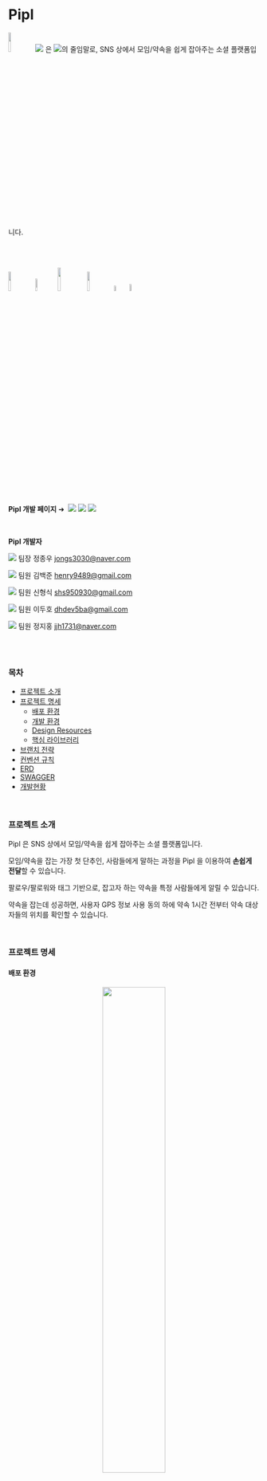# Pipl

<p>
    <img src="./assets/main-icon.svg" width="10%"> <img src="https://render.githubusercontent.com/render/math?math={\color{red}\textbf{Pipl}}"> 은 <img src="https://render.githubusercontent.com/render/math?math={\color{red}\textbf{Pi}}\ck%20\a%20{\color{red}\textbf{pl}}\an">의 줄임말로, SNS 상에서 모임/약속을 쉽게 잡아주는 소셜 플랫폼입니다.
</p>

<br>

<br>

<img src="https://shields.io/badge/vue--cli-v4.1.1-plastic" style="width: 10%;"> <img src="https://shields.io/badge/vue.js-2.6-plastic" style="width: 8%;"> <img src="https://shields.io/badge/spring--boot-2.2-red" style="width: 11%;"> <img src="https://shields.io/badge/maven-v3.6.3-hotpink" style="width: 10%;"> <img src="https://shields.io/badge/zulu%208-blue" style="width: 5.4%;"> <img src="https://shields.io/badge/MySQL-blue" style="width: 6%;">

<br>

**Pipl 개발 페이지** &#10140;  [<img src="https://render.githubusercontent.com/render/math?math=\textbf{\Notion}">](https://www.notion.so/472849a205114733b53d218219d4b8a7) [<img src="https://render.githubusercontent.com/render/math?math={\color{blue}\textbf{\Jira}}">](https://jira.ssafy.com/secure/RapidBoard.jspa?rapidView=9717&projectKey=S05P13B302&selectedIssue=S05P13B302-32) [<img src="https://render.githubusercontent.com/render/math?math={\color{WildStrawberry}\textbf{\WireFrame}}">](https://www.figma.com/file/GzAF1xAtlr1X2IS0iNzggx?embed_host=notion&kind=&node-id=0%3A1&viewer=1)

<br>

**Pipl 개발자**

 <img src="https://render.githubusercontent.com/render/math?math={\color{green}\textbf{FE}}"> 팀장 정종우 jongs3030@naver.com

 <img src="https://render.githubusercontent.com/render/math?math={\color{red}\textbf{BE}}"> 팀원 김백준 henry9489@gmail.com

 <img src="https://render.githubusercontent.com/render/math?math={\color{green}\textbf{FE}}"> 팀원 신형식 shs950930@gmail.com

 <img src="https://render.githubusercontent.com/render/math?math={\color{green}\textbf{FE}}"> 팀원 이두호 dhdev5ba@gmail.com

 <img src="https://render.githubusercontent.com/render/math?math={\color{red}\textbf{BE}}"> 팀원 정지홍 jjh1731@naver.com

<br>

<br>

### 목차

- [프로젝트 소개](#프로젝트-소개)
- [프로젝트 명세](#프로젝트-명세)
  - [배포 환경](#배포-환경)
  - [개발 환경](#개발-환경)
  - [Design Resources](#design-resources)
  - [핵심 라이브러리](#핵심-라이브러리)
- [브랜치 전략](#브랜치-전략)
- [컨벤션 규칙](#컨벤션-규칙)
- [ERD](#erd)
- [SWAGGER](#swagger)
- [개발현황](#개발현황)

<br>

### 프로젝트 소개

Pipl 은 SNS 상에서 모임/약속을 쉽게 잡아주는 소셜 플랫폼입니다.

모임/약속을 잡는 가장 첫 단추인, 사람들에게 말하는 과정을 Pipl 을 이용하여 **손쉽게 전달**할 수 있습니다.

팔로우/팔로워와 태그 기반으로, 잡고자 하는 약속을 특정 사람들에게 알릴 수 있습니다.

약속을 잡는데 성공하면, 사용자 GPS 정보 사용 동의 하에 약속 1시간 전부터 약속 대상자들의 위치를 확인할 수 있습니다.

<br>

### 프로젝트 명세

#### 배포 환경

<p align="center">
    <img src="./assets/deploy-main.gif" width="50%">
</p>

<br>

- **URL** : http://i5b302.p.ssafy.io/
- **배포 여부** : O
- **접속 가능** : O
- **HTTPS 적용** : X
- **PORT** : Vue (3000), Spring-Boot (8080)
- **배포 방식**
  - 현재 배포 테스트 상황입니다. (Frontend, Backend 연결 확인)
  - 추후 CI/CD 를 구축하여 애자일 방식으로

<br>

#### 개발 환경

##### Front-end

- **Framework** : Vue.js (2.6)
- **지원 환경** : Mobile Web
- **담당자** : 신형식, 이두호, 정종우
  - 신형식 : 회원정보(로그인, 회원가입, 비밀번호 변경), 게시글(조회, 생성, 수정), 댓글, 약속 리스트, 약속 생성
  - 이두호 : 헤더(네비게이션, 라우팅 관리), 검색, 알림, 스크랩, 약속 상세페이지
  - 정종우 : 프로필(조회, 수정), 팔로우/팔로워, 스크랩, 약속 인원 위치 공유 페이지

<br>

##### Back-end

- **Framework** : Spring boot (2.2)
- **Database** : MySQL
- **담당자** : 김백준, 정지홍
  - 공통 : 게시글, 약속
  - 김백준 : 회원정보(JWT 인증), 검색, 알림
  - 정지홍 : 팔로우/팔로워, 댓글, 스크랩

<br>

##### Design

- **Framework 사용** : O
  - [Bootstrap-Vue](https://bootstrap-vue.org/)
- **Design Tool 사용** : X
- **담당자** : 신형식, 이두호, 정종우

<br>

#### Design Resources

**외부 템플릿 또는 에셋** (이미지 또는 링크 첨부)

<br>

**자체 제작 산출물** (필요시 이미지 또는 설명 첨부)

- LOGO

<p align="center">
    <img src="./assets/main-icon.svg" style="width: 25%"> <img src="./assets/main-icon-2.svg" style="width: 25%">
</p>

<br>

### 핵심 라이브러리

<br>

### 브랜치 전략

<img src="https://render.githubusercontent.com/render/math?math={\color{blue}\textbf{feature}}"> &#10140;  기능단위 개발이 진행되는 브랜치입니다. (feature/frontend/기능 &#8644;  feature/backend/기능)

<img src="https://render.githubusercontent.com/render/math?math={\color{blue}\textbf{develop}}"> &#10140;  기능단위 개발이 완료된 개발 관련 브랜치입니다.

<img src="https://render.githubusercontent.com/render/math?math={\color{red}\textbf{release}}"> &#10140;  배포전 버전 관리를 위한 브랜치입니다.

<img src="https://render.githubusercontent.com/render/math?math={\color{red}\textbf{master}}"> &#10140;  배포된 메인 브랜치입니다.

<br>

### 컨벤션 규칙

##### Commit 컨벤션

> `Feat:`, `Fix:`, `Design:`, `Docs:`, `Rename:`, `Remove:`, `Comment:`

```bash
$ git commit -m "Feat: Make Login Page
> 로그인 페이지 구현했습니다."

$ git commit -m "Fix: Edit User JWT
> 로그인 시 사용되는 JWT 관리 방식을 OOO 에서 OOO 로 수정했습니다."
```

<br>

Commit 메세지는 중요 사항을 간결하게 작성하는 것을 규칙으로 삼았습니다.

<br>

### ERD

<img src="./assets/erd.png" align="center">

<br>

<br>

<br>

### SWAGGER

> 노션 SWAGGER &#10140;  [Here](https://www.notion.so/SWAGGER-6c59eedd1def4d37b52969b0b17bd27c)

<br>

| REST API                             | Method | 설명                                                                                                                                                                          | 현황 |
| ------------------------------------ | :----: | ----------------------------------------------------------------------------------------------------------------------------------------------------------------------------- | :--: |
| account/checkJWT                     |  GET   | 로그인 후 반환 받은 Token을 사용하여 회원정보를 체크합니다.<br />**(Need Token)**                                                                                             | Done |
| account/login                        |  GET   | 로그인을 합니다.                                                                                                                                                              | Done |
| account/signup                       |  POST  | 회원가입을 합니다.                                                                                                                                                            | Done |
| account/profile                      | DELETE | 회원 탈퇴를 합니다.<br />**(Need Token)**                                                                                                                                     | Done |
| account/profile                      |  PUT   | 유저 닉네임을 수정합니다.<br />**(Need Token)**                                                                                                                               | Done |
|                                      |        |                                                                                                                                                                               |      |
| account/profile/{nickname}/follower  |  GET   | 해당 유저의 팔로우 리스트를 반환합니다.                                                                                                                                       | Done |
| account/profile/{nickname}/following |  GET   | 해당 유저의 팔로잉 리스트를 반환합니다.                                                                                                                                       | Done |
| account/profile/follow               |  POST  | 다른 유저에게 팔로우 요청합니다.                                                                                                                                              | Done |
| account/profile/follow               | DELETE | 팔로우 요청을 거부한다.                                                                                                                                                       | Done |
| account/profile/follow               |  PUT   | 팔로우 요청을 승인한다.                                                                                                                                                       | Done |
| account/changePassword               |  PUT   | 본인의 비밀번호를 변경합니다.<br />**(Need Token)**                                                                                                                           | Done |
|                                      |        |                                                                                                                                                                               |      |
| article/                             |  GET   | 메인페이지(피드: 최신 글 순)를 반환합니다.                                                                                                                                    | Done |
| article/                             |  GET   | 유저의 전체 게시글 정보(간략)를 반환합니다.<br />**(Need Token)**                                                                                                             |      |
| article/                             |  POST  | 해당 유저의 새로운 게시글을 생성합니다.<br />**(Need Token)**                                                                                                                 |      |
| article/{nickname}                   |  GET   | 해당 유저의 프로필 정보, 팔로잉 유무, 피드 정보를 얻어옵니다.                                                                                                                 |      |
| article/{articleid}                  |  GET   | 해당 유저의 특정 게시글의 상세정보(좋아요 수, 댓글 수 포함)를 반환합니다.                                                                                                     | Done |
| article/{articleid}                  |  PUT   | 해당 유저의 특정 게시글의 정보를 수정합니다.<br />**(Need Token)**                                                                                                            |      |
| article/{articleid}                  | DELETE | 해당 유저의 특정 게시글을 삭제합니다.<br />**(Need Token)**                                                                                                                   | Done |
| article/{articleid}/like             |  POST  | 해당 유저의 특정 게시글을 좋아요 요청을 보냅니다.                                                                                                                             | Done |
| article/{articleid}/like             | DELETE | 해당 유저의 특정 게시글을 좋아요 취소 요청을 보냅니다.                                                                                                                        | Done |
| article/{articleid}/comment          |  GET   | 해당 유저의 특정 게시글의 댓글 리스트 정보를 반환합니다.                                                                                                                      | Done |
| article/{articleid}/comment          |  POST  | 해당 유저의 특정 게시글에 댓글을 작성합니다.<br />**(Need Token)**                                                                                                            | Done |
| article/comment/{commentid}          |  PUT   | 해당 유저의 특정 게시글 속 특정 댓글을 수정합니다.<br />**(Need Token)**                                                                                                      | Done |
| article/comment/{commentid}          | DELETE | 해당 유저의 특정 게시글 속 특정 댓글을 삭제합니다.<br />**(Need Token)**                                                                                                      | Done |
|                                      |        |                                                                                                                                                                               |      |
| search/                              |  GET   | (검색어와 유사한 or 이미 검색했던) 유저 닉네임을 검색합니다                                                                                                                   | Done |
| search/                              |  POST  | (최근 검색, 검색한 결과 정보를 얻기 위해) 검색한 값을 DB에 저장합니다.                                                                                                        | Done |
|                                      |        |                                                                                                                                                                               |      |
| alarm/                               |  GET   | 1. 다른 사용자가 내 게시글에 단 댓글 정보를 최신순 ???개로 반환합니다.<br />2. 팔로우 요청 리스트를 반환합니다.                                                               |      |
| alarm/{nickname}                     | DELETE | Follow DB 상에서 해당 팔로우 요청을 삭제합니다.                                                                                                                               |      |
| alarm/{nickname}                     |  POST  | Follow DB 상에서 해당 팔로우 요청을 수락(False → True) 합니다.                                                                                                                |      |
|                                      |        |                                                                                                                                                                               |      |
| scrap/                               |  GET   | 본인이 스크랩한 게시글 리스트를 반환합니다.<br />**(Need Token)**                                                                                                             | Done |
| scrap/{articleid}                    |  POST  | 해당 게시글을 본인의 스크랩 리스트에 추가합니다.<br />**(Need Token)**                                                                                                        | Done |
| scrap/{scrapid}                      | DELETE | 스크랩한 해당 게시글을 삭제합니다.<br />**(Need Token)**                                                                                                                      | Done |
|                                      |        |                                                                                                                                                                               |      |
| promise/                             |  GET   | 악속 목록을 보여줍니다.<br /><br />대기중인 약속: 본인이 생성하였지만, 약속 시간 전이면서 인원이 다 차지 않은 약속<br />다가오는 약속: 내가 참가한 약속<br />**(Need Token)** |      |
| promise/                             |  POST  | 약속을 생성합니다.<br />**(Need Token)**                                                                                                                                      |      |
| promise/{promiseid}                  | DELETE | 약속에 불참합니다.<br />**(Need Token)**                                                                                                                                      |      |
| promise/{promiseid}                  |  GET   | 특정 약속 정보를 가져옵니다.<br />**(Need Token)**                                                                                                                            |      |
| promise/people/{promiseid}           | DELETE | 약속에 불참합니다.<br />**(Need Token)**                                                                                                                                      |      |
| promise/people/{promiseid}           |  POST  | 약속에 참가합니다.<br />**(Need Token)**                                                                                                                                      |      |
| promise/people/{promiseid}           |  PUT   | 특정 약속 참가자의 위도 경도를 업데이트합니다.<br />**(Need Token)**                                                                                                          |      |
| promise/people/{promiseid}           |  GET   | 약속 참가자들의 최근위치, 목적지 정보를 가져옵니다.<br />**(Need Token)**                                                                                                     |      |

<br>

### 개발현황

#### 온보딩

<p align="center">
    <img src ="./assets/1_onboarding.gif" width="25%">
</p>

<br>

사용자들에게 피플이 무엇인가에 대해서 친숙하게 전달하고자, 첫 화면에 온보딩을 두었습니다.

<br>

#### 회원가입/로그인

<p align="center">
    <img src ="./assets/1_login_signup.gif" width="25%">
</p>

<br>

고유한 닉네임, 이메일을 가지도록 **중복확인 기능**을 추가하였습니다.

닉네임, 이메일 그리고 비밀번호가 일차적으로 Frontend 에서 유효성 검사를 통해 통과시에만 가입하기 버튼이 활성화됩니다.

로그인 사용자만 이용할 수 있는 SNS 서비스이기 때문에, 로그인하여 vuex 및 localStorage 에 저장되는 token 이 없으면 Login 페이지로 이동합니다.

<br>

#### 프로필/수정

<p align="center">
    <img src="./assets/1_profileUpdate.gif" width="25%">
</p>


<br>

Vue 의 Route.js 에서 Parameter 에 nickname 을 담아 보내, 해당 정보로 프로필을 렌더링합니다.

프로필 정보 수정 페이지에서 닉네임과 본인 소개글 및 프로필 이미지를 수정할 수 있습니다.

<br>

#### 알림/요청

<img src="./assets/1_alarm.gif" width="25%" align="center">

<br>

제 글에 좋아요가 눌리면 Like 탭에, 팔로우 신청이 오면 Follow 탭에, 그리고 약속 초대가 오면 Promise 탭에 기록이 생깁니다.

<br>

#### 유저 검색

<img src="./assets/1_search.gif" width="25%" align="center">

<br>

검색 페이지 방문 시, 혹은 검색창이 비어있을 경우 최근 검색 기록을 보여줍니다.

검색 시 해당 단어가 포함된 결과를 보여줍니다.

<br>

#### 피드

<img src="./assets/1_mainfeed.gif" width="25%" align="center">

<br>

#### 게시글 생성

<img src="./assets/1_createArticle.gif" width="25%" align="center">

<br>

#### 다크모드

<img src="./assets/1_darkmode.gif" width="25%" align="center">

<br>

다크모드와 밝은모드 두 개의 버전으로 이용할 수 있도록 구현했습니다.

<br>

#### 약속생성

<img src="./assets/1_promiseCreate.gif" width="25%" align="center">

<br>

약속을 생성하는 기능입니다. 

<br>

#### 약속 상세조회/지금어디

<img src="./assets/1_promiseLocations.gif" width="25%" align="center">

<br>

약속을 생성하는 기능입니다. 

<br>

<br>

# 운영

## 운영에 필요한 정보

1. aws ec2 server
2. nginx
3. SSL 인증서(Certbot)
4. maria-db
5. java
6. folder path

<br>

1. aws-ec2 서버를 사용하여 배포를 진행.

username : ubuntu

<br>

2. nginx

```bash
sudo certbot --nginx -d example.com$ sudo apt-get update
sudo apt-get upgrade
sudo apt-get install nginx

#/etc/nginx/site-available/default 파일을 변경하여 port와 SSL 설정을 해줌

===============현재 설정===========

server {
#       listen 80 default_server;
#       listen [::]:80 default_server;
#       return 301 https://i5b302.p.ssafy.io$request_uri;

        # SSL configuration
        #
        listen 443 ssl;
        server_name i5b302.p.ssafy.io www.i5b302.p.ssafy.io;
        ssl_certificate /etc/letsencrypt/live/i5b302.p.ssafy.io/fullchain.pem;

        ssl_certificate_key /etc/letsencrypt/live/i5b302.p.ssafy.io/privkey.pem;
        # listen [::]:443 ssl default_server;
        root /home/ubuntu/b302/dist;

        # Add index.php to the list if you are using PHP
#       index index.html index.htm index.nginx-debian.html;
        index index.html index.htm;

#       server_name _;
#       server_name i5b302.p.ssafy.io www.i5b302.p.ssafy.io;

        location / {
                # First attempt to serve request as file, then
                # as directory, then fall back to displaying a 404.
        #       try_files $uri $uri/ =404;
                try_files $uri $uri/ /index.html;
        }

        location /api {
                proxy_pass http://localhost:8080/api;
                proxy_redirect off;
                charset utf-8;

                proxy_set_header X-Real-IP $remote_addr;
                proxy_set_header X-Forwarded-For $proxy_add_x_forwarded_for;
                proxy_set_header X-Forwarded-Proto $scheme;
                proxy_set_header X-NginX-Proxy true;
        }

}

server {
        listen 80 default_server;
        listen [::]:80 default_server;
        return 301 https://i5b302.p.ssafy.io$request_uri;

}
server {
				root /home/ubuntu/b302/dist;

        # Add index.php to the list if you are using PHP
#       index index.html index.htm index.nginx-debian.html;
        index index.html index.htm;

#       server_name _;
		    server_name i5b302.p.ssafy.io; # managed by Certbot

        location / {
                # First attempt to serve request as file, then
                # as directory, then fall back to displaying a 404.
        #       try_files $uri $uri/ =404;
                try_files $uri $uri/ /index.html;
        }

        location /api {
                proxy_pass http://localhost:8080/api;
                proxy_redirect off;
                charset utf-8;

                proxy_set_header X-Real-IP $remote_addr;
                proxy_set_header X-Forwarded-For $proxy_add_x_forwarded_for;
                proxy_set_header X-Forwarded-Proto $scheme;
                proxy_set_header X-NginX-Proxy true;
        }
			listen [::]:443 ssl ipv6only=on; # managed by Certbot
	    listen 443 ssl; # managed by Certbot
	    ssl_certificate /etc/letsencrypt/live/i5b302.p.ssafy.io/fullchain.pem; # managed by Certbot
	    ssl_certificate_key /etc/letsencrypt/live/i5b302.p.ssafy.io/privkey.pem; # managed by Certbot
	    include /etc/letsencrypt/options-ssl-nginx.conf; # managed by Certbot
	    ssl_dhparam /etc/letsencrypt/ssl-dhparams.pem; # managed by Certbot

}
server {
	    if ($host = i5b302.p.ssafy.io) {
	        return 301 https://$host$request_uri;
	    } # managed by Certbot


	        listen 80 ;
	        listen [::]:80 ;
	    server_name i5b302.p.ssafy.io;
	    return 404; # managed by Certbot

}
                                                                                                                      205,0-1       Bot
```

<br>

3. CertBot(SSL)

- Firebase Alarm(FCM), KakaoMap, Social Login을 사용하려면 Https 요청이 필요.
- CertBot을 사용하여 무료 SSL(Let's Encrypt) 인증서를 발급받고 서버에 적용

```bash
sudo add-apt-repository ppa:certbot/certbot
sudo apt install python-certbot-nginx
sudo certbot --nginx -d i5b302.p.ssafy.io
# https://i5b302.p.ssafy.io 로 접속하기 위해서

#SSL 자동갱신 등록 (90일)
sudo certbot renew --dry-run

#If 수동 갱신하려면
sudo certbot renew
```

<br>

4. Maria-db(Docker)

- Docker를 사용하여 MariaDB 설치(Docker설치는 따로 설명하지 않음)

```bash
$ docker run --name maria-db -p 3306:3306 -e MYSQL_ROOT_PASSWORD=ssafy -d mariadb
$ docker exec -it maria-db mysql -u root -p
# 실행 후 비밀번호란에 위에 설정해준 비밀번호 입력
# root 계정으로 로그인한 상태이므로 새로운 계정 생성.
# "ssafy" 이름으로 계정 생성
# Database 계정생성은 설명하지 않음

$ docker exec -it maria-db mysql -u ssafy -p
#로그인 후 sql-query.txt 내용 적용
MariaDB [(none)]> show databases;
# "commonpjt" table이 보이면 성공
```

<br>

5. java

- 설치

```bash
# install the necessary dependencies
sudo apt-get -q update
sudo apt-get -yq install gnupg curl

# add Azul's public key
sudo apt-key adv \
  --keyserver hkp://keyserver.ubuntu.com:80 \
  --recv-keys 0xB1998361219BD9C9

# download and install the package that adds
# the Azul APT repository to the list of sources
curl -O https://cdn.azul.com/zulu/bin/zulu-repo_1.0.0-2_all.deb

# install the package
sudo apt-get install ./zulu-repo_1.0.0-2_all.deb

# update the package sources
sudo apt-get update

# install zulu-8
apt-get install zulu-8
```

- 환경변수 등록

```bash
> vi /etc/profile

...

export JAVA_HOME=/usr/lib/jvm/zulu-8-amd64

...
```

<br>

6. Folder Path

- 기존 nginx dist 경로는 "/var/www/dist/html" , nginx설정을 /home/ubuntu/b302/~ 로 해놓았기 때문에 "/home/ubuntu/ 폴더안에 b302 폴더를 생성

<br>

## 배포하는 방법

1. 수동배포(준비물)

- dist폴더
- .jar file

---

[https://lab.ssafy.com/s05-webmobile2-sub3/S05P13B302](https://lab.ssafy.com/s05-webmobile2-sub3/S05P13B302) 경로의 "master" branch clone 후

```bash
#frontend Folder
> yarn install
> yarn run build

#backend Folder
> mvn package

# dist 폴더와 jar 파일을 ec-2 AWS server "/home/ubuntu/b302/" 경로에 Copy

#AWS server (Location : "/home/ubuntu/b302/")
sudo service nginx start
sudo java -jar webcuration-0.0.1-SNAPSHOT.jar
```

2. Docker Jenkins를 통해서 CICD구축

```bash
docker run -d -u root -p 5000:8080 --name=jenkins jenkins/jenkins
#5000포트로 오픈
docker logs jenkins
# 패스워드 확인 후 설치

```

- Nodejs, Gitlab, Publish over SSH 등 필요한 요소 설치
- Global Tool Configuration 에서 maven과 nodejs 경로를 설정해줌.
  참고로 jenkins docker 내부에 maven과 nodejs를 설치해야함

```bash
apt update
apt install maven
# mvn -v 으로 버전확인 가능
apt install nodejs
apt install npm
# nodejs -v 으로 버전확인가능
```

- System Configuration에서 Gitlab Token을 받아와 연동
- Pipeline 생성 (key값 gitlab webhook과 연동. push branch "release"로 설정)

- pipeline shell script 배포용

```bash
pipeline {    agent any        tools {        jdk "java"        maven "mvn"        nodejs "nodejs"    }    stages{        stage("clone"){            steps{                cleanWs()                echo "Clone SSAFY Gitlab"                git branch : 'release', changelog: false, credentialsId: 'henry9489',  poll: false, url: "https://lab.ssafy.com/s05-webmobile2-sub3/S05P13B302"            }            post{                success{                    echo "Clone Success"                }            }        }        stage('build'){            steps{                dir('frontend'){                    echo "Build FrontEnd Vue.js"                    sh "npm install"                    sh "npm run build"                    sh "tar -cvzf dist.tar dist deploy.sh killboot.sh"            }                dir('backend'){                        echo "Build BackEnd SpringBoot"                        sh "mvn package"                        sh "mv /var/jenkins_home/workspace/aws_pipe/backend/target/webcuration-0.0.1-SNAPSHOT.jar /var/jenkins_home/workspace/aws_pipe/frontend"                }            }        }        stage('dist transfer') {            steps([$class: 'BapSshPromotionPublisherPlugin']) {                dir("frontend"){                sshPublisher(                    continueOnError: false, failOnError: true,                    publishers: [                        sshPublisherDesc(                            configName: "aws_pipe",//Jenkins 시스템 정보에 사전 입력한 서버 ID                            verbose: true,                            transfers: [                                sshTransfer(execCommand : "rm -rf /home/ubuntu/b302/webcuration-0.0.1-SNAPSHOT.jar;sleep 1"),                                sshTransfer(execCommand : "rm -rf /home/ubuntu/b302/dist.tar;sleep 1"),                                sshTransfer(                                    sourceFiles: "**/*.tar", //전송할 파일                                    removePrefix: "", //파일에서 삭제할 경로가 있다면 작성                                    remoteDirectory: "/", //배포할 위치                                    execCommand: "tar -xvf /home/ubuntu/b302/dist.tar -C /home/ubuntu/b302/" //원격지에서 실행할 커맨드                                ),                                sshTransfer(execCommand : "sudo service nginx restart"),                                sshTransfer(execCommand : "sleep 3")                            ]                        )                    ]                )            }        }            post{                success{                    echo "finish frontend"                }            }        }        stage('jar transfer') {            steps([$class: 'BapSshPromotionPublisherPlugin']) {                dir("frontend"){                    sshPublisher(                        continueOnError: false, failOnError: true,                        publishers: [                            sshPublisherDesc(                                configName: "aws_pipe",                                verbose: true,                                transfers: [                                    sshTransfer(                                        sourceFiles: "**/*.jar",                                        removePrefix: "",                                        remoteDirectory: "/",                                        execCommand: "sudo chmod 744 /home/ubuntu/b302/killboot.sh"                                    ),                                    sshTransfer(execCommand : "sh /home/ubuntu/b302/killboot.sh;")                                ]                            )                        ]                    )                }        }        post{            success{                echo "backend finish"            }        }    }        stage('restart server') {            steps([$class: 'BapSshPromotionPublisherPlugin']) {                sshPublisher(                    continueOnError: false, failOnError: true,                    publishers: [                        sshPublisherDesc(                            configName: "aws_pipe",//Jenkins 시스템 정보에 사전 입력한 서버 ID                            verbose: true,                            transfers: [																		sshTransfer(execCommand: "sudo chmod 744 /home/ubuntu/b302/deploy.sh"),                                    sshTransfer(execCommand:"sh /home/ubuntu/b302/deploy.sh")		                                sshTransfer(execCommand:"ps -ef | grep java")                                // sshTransfer(execCommand:"sudo rm /home/ubuntu/b302/deploy.sh")                            ]                        )                    ]                )        }        post{            success{                echo "CICD Finish"            }        }    }    }}
```

## 발생할 수 있는 오류

- 접속 후 아무행동없이 5시간이 지났을 때 Token만료 오류 발생 가능성 → 로그아웃 후 재로그인
- 알람이 foreground 상태에서 안옵니다! → 정상입니다. background 상태일 때만 알람이 나타납니다.
- 약속 목록을 보는데 지도가 오류가 나서 안나옵니다! → 지도 우측상단에 새로고침 버튼 클릭

